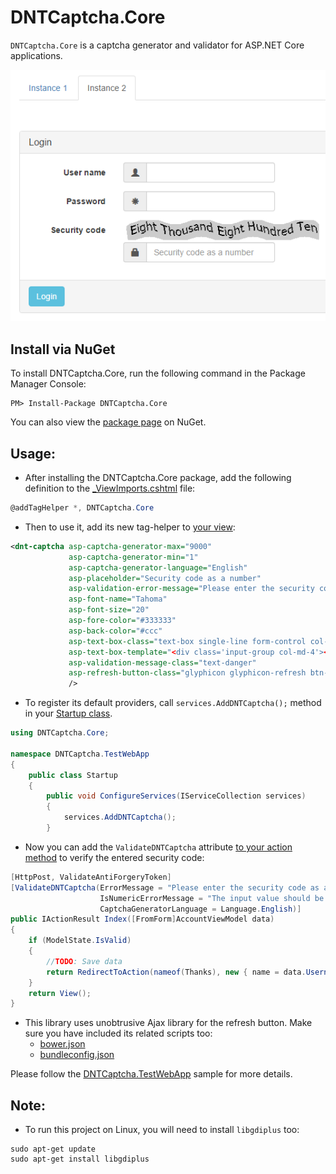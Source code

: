 DNTCaptcha.Core
=======
`DNTCaptcha.Core` is a captcha generator and validator for ASP.NET Core applications.

![dntcaptcha](/src/DNTCaptcha.TestWebApp/Content/dntcaptcha.png)


Install via NuGet
-----------------
To install DNTCaptcha.Core, run the following command in the Package Manager Console:

```
PM> Install-Package DNTCaptcha.Core
```

You can also view the [package page](http://www.nuget.org/packages/DNTCaptcha.Core/) on NuGet.



Usage:
-----------------
- After installing the DNTCaptcha.Core package, add the following definition to the [_ViewImports.cshtml](/src/DNTCaptcha.TestWebApp/Views/_ViewImports.cshtml) file:
```csharp
@addTagHelper *, DNTCaptcha.Core
```

- Then to use it, add its new tag-helper to [your view](/src/DNTCaptcha.TestWebApp/Views/Home/_LoginFormBody.cshtml):
```xml
<dnt-captcha asp-captcha-generator-max="9000"
             asp-captcha-generator-min="1"
             asp-captcha-generator-language="English"
             asp-placeholder="Security code as a number"
             asp-validation-error-message="Please enter the security code as a number."
             asp-font-name="Tahoma"
             asp-font-size="20"
             asp-fore-color="#333333"
             asp-back-color="#ccc"
             asp-text-box-class="text-box single-line form-control col-md-4"
             asp-text-box-template="<div class='input-group col-md-4'><span class='input-group-addon'><span class='glyphicon glyphicon-lock'></span></span>{0}</div>"
             asp-validation-message-class="text-danger"
             asp-refresh-button-class="glyphicon glyphicon-refresh btn-sm"
             />
```

- To register its default providers, call `services.AddDNTCaptcha();` method in your [Startup class](/src/DNTCaptcha.TestWebApp/Startup.cs).
```csharp
using DNTCaptcha.Core;

namespace DNTCaptcha.TestWebApp
{
    public class Startup
    {
        public void ConfigureServices(IServiceCollection services)
        {
            services.AddDNTCaptcha();
        }
```

- Now you can add the `ValidateDNTCaptcha` attribute [to your action method](/src/DNTCaptcha.TestWebApp/Controllers/HomeController.cs) to verify the entered security code:
```csharp
[HttpPost, ValidateAntiForgeryToken]
[ValidateDNTCaptcha(ErrorMessage = "Please enter the security code as a number.",
                    IsNumericErrorMessage = "The input value should be a number.",
                    CaptchaGeneratorLanguage = Language.English)]
public IActionResult Index([FromForm]AccountViewModel data)
{
    if (ModelState.IsValid)
    {
        //TODO: Save data
        return RedirectToAction(nameof(Thanks), new { name = data.Username });
    }
    return View();
}
```

- This library uses unobtrusive Ajax library for the refresh button. Make sure you have included its related scripts too:
  *  [bower.json](https://github.com/VahidN/DNTCaptcha.Core/blob/master/src/DNTCaptcha.TestWebApp/bower.json#L9)
  *  [bundleconfig.json](https://github.com/VahidN/DNTCaptcha.Core/blob/master/src/DNTCaptcha.TestWebApp/bundleconfig.json#L15)

Please follow the [DNTCaptcha.TestWebApp](/src/DNTCaptcha.TestWebApp) sample for more details.


Note:
-----------------
- To run this project on Linux, you will need to install `libgdiplus` too:
```
sudo apt-get update
sudo apt-get install libgdiplus
```